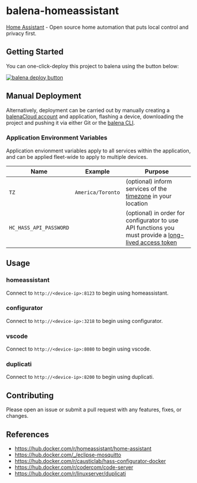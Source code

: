 # balena-homeassistant

[Home Assistant](https://www.home-assistant.io/) - Open source home automation that puts local control and privacy first.

## Getting Started

You can one-click-deploy this project to balena using the button below:

[![balena deploy button](https://balena.io/deploy.svg)](https://dashboard.balena-cloud.com/deploy?repoUrl=https://github.com/klutchell/balena-homeassistant)

## Manual Deployment

Alternatively, deployment can be carried out by manually creating a [balenaCloud account](https://dashboard.balena-cloud.com) and application, flashing a device, downloading the project and pushing it via either Git or the [balena CLI](https://github.com/balena-io/balena-cli).

### Application Environment Variables

Application envionment variables apply to all services within the application, and can be applied fleet-wide to apply to multiple devices.

|Name|Example|Purpose|
|---|---|---|
|`TZ`|`America/Toronto`|(optional) inform services of the [timezone](https://en.wikipedia.org/wiki/List_of_tz_database_time_zones) in your location|
|`HC_HASS_API_PASSWORD`||(optional) in order for configurator to use API functions you must provide a [long-lived access token](https://developers.home-assistant.io/docs/auth_api/#long-lived-access-token)|

## Usage

### homeassistant

Connect to `http://<device-ip>:8123` to begin using homeassistant.

### configurator

Connect to `http://<device-ip>:3218` to begin using configurator.

### vscode

Connect to `http://<device-ip>:8080` to begin using vscode.

### duplicati

Connect to `http://<device-ip>:8200` to begin using duplicati.

## Contributing

Please open an issue or submit a pull request with any features, fixes, or changes.

## References

- <https://hub.docker.com/r/homeassistant/home-assistant>
- <https://hub.docker.com/_/eclipse-mosquitto>
- <https://hub.docker.com/r/causticlab/hass-configurator-docker>
- <https://hub.docker.com/r/codercom/code-server>
- <https://hub.docker.com/r/linuxserver/duplicati>
